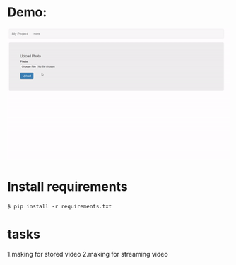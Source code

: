 # Demo:
![image](https://github.com/manbobo2002/rekognition-demo/blob/master/Rekognizion%20Demo.gif)  

# Install requirements

```shell
$ pip install -r requirements.txt
```
# tasks
1.making for stored video 
2.making for streaming video

